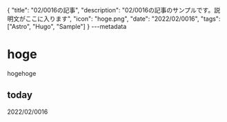 {
  "title": "02/0016の記事",
  "description": "02/0016の記事のサンプルです。説明文がここに入ります",
  "icon": "hoge.png",
  "date": "2022/02/0016",
  "tags": ["Astro", "Hugo", "Sample"]
}
---metadata

# hoge
hogehoge

## today
2022/02/0016